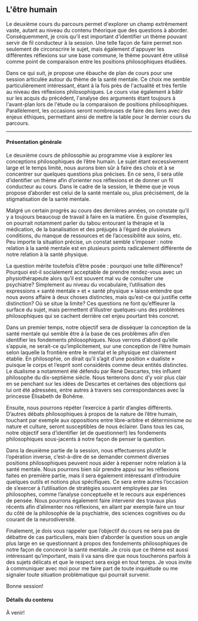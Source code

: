 L'être humain
-------------

Le deuxième cours du parcours permet d'explorer un champ extrêmement vaste, autant au niveau du contenu théorique que des questions à aborder. Conséquemment, je crois qu'il est important d'identifier un thème pouvant servir de fil conducteur à la session. Une telle façon de faire permet non seulement de circonscrire le sujet, mais également d'appuyer les différentes réflexions sur une base commune, le thème pouvant être utilisé comme point de comparaison entre les positions philosophiques étudiées.

Dans ce qui suit, je propose une ébauche de plan de cours pour une session articulée autour du thème de la santé mentale. Ce choix me semble particulièrement intéressant, étant à la fois près de l'actualité et très fertile au niveau des réflexions philosophiques. Le cours vise également à bâtir sur les acquis du précédent, l'analyse des arguments étant toujours à l'avant-plan lors de l'étude ou la comparaison de positions philosophiques. Parallèlement, les occasions seront nombreuses de faire des liens avec des enjeux éthiques, permettant ainsi de mettre la table pour le dernier cours du parcours.

***

#### Présentation générale

Le deuxième cours de philosophie au programme vise à explorer les conceptions philosophiques de l’être humain. Le sujet étant excessivement large et le temps limité, nous aurons bien sûr à faire des choix et à se concentrer sur quelques questions plus précises. En ce sens, il sera utile d’identifier un thème afin d’orienter nos réflexions et de donner un fil conducteur au cours. Dans le cadre de la session, le thème que je vous propose d’aborder est celui de la santé mentale ou, plus précisément, de la stigmatisation de la santé mentale.  

Malgré un certain progrès au cours des dernières années, on constate qu’il y a toujours beaucoup de travail à faire en la matière. En guise d’exemples, on pourrait notamment parler du tabou entourant la thérapie et la médication, de la banalisation et des préjugés à l’égard de plusieurs conditions, du manque de ressources et de l’accessibilité aux soins, etc. Peu importe la situation précise, un constat semble s’imposer : notre relation à la santé mentale est en plusieurs points radicalement différente de notre relation à la santé physique. 

La question mérite toutefois d’être posée : pourquoi une telle différence? Pourquoi est-il socialement acceptable de prendre rendez-vous avec un physiothérapeute alors qu’il est souvent mal vu de consulter une psychiatre? Simplement au niveau du vocabulaire, l’utilisation des expressions « santé mentale » et « santé physique » laisse entendre que nous avons affaire à deux choses distinctes, mais qu’est-ce qui justifie cette distinction? Où se situe la limite? Ces questions ne font qu’effleurer la surface du sujet, mais permettent d’illustrer quelques-uns des problèmes philosophiques qui se cachent derrière cet enjeu pourtant très concret.

Dans un premier temps, notre objectif sera de disséquer la conception de la santé mentale qui semble être à la base de ces problèmes afin d’en identifier les fondements philosophiques. Nous verrons d’abord qu’elle s’appuie, ne serait-ce qu’implicitement, sur une conception de l’être humain selon laquelle la frontière entre le mental et le physique est clairement établie. En philosophie, on dirait qu’il s’agit d’une position « dualiste » puisque le corps et l’esprit sont considérés comme deux entités distinctes. Le dualisme a notamment été défendu par René Descartes, très influent philosophe du dix-septième siècle. Nous tenterons donc d’y voir plus clair en se penchant sur les idées de Descartes et certaines des objections qui lui ont été adressées, entre autres à travers ses correspondances avec la princesse Élisabeth de Bohême. 

Ensuite, nous pourrons répéter l’exercice à partir d’angles différents. D’autres débats philosophiques à propos de la nature de l’être humain, touchant par exemple aux oppositions entre libre-arbitre et déterminisme ou nature et culture, seront susceptibles de nous éclairer. Dans tous les cas, notre objectif sera d’identifier (et de questionner!) les fondements philosophiques sous-jacents à notre façon de penser la question.

Dans la deuxième partie de la session, nous effectuerons plutôt le l’opération inverse, c’est-à-dire de se demander comment diverses positions philosophiques peuvent nous aider à repenser notre relation à la santé mentale. Nous pourrons bien sûr prendre appui sur les réflexions faites en première partie, mais il sera également intéressant d’introduire quelques outils et notions plus spécifiques. Ce sera entre autres l’occasion de s’exercer à l’utilisation de stratégies souvent employées par les philosophes, comme l’analyse conceptuelle et le recours aux expériences de pensée. Nous pourrons également faire intervenir des travaux plus récents afin d’alimenter nos réflexions, en allant par exemple faire un tour du côté de la philosophie de la psychiatrie, des sciences cognitives ou du courant de la neurodiversité. 

Finalement, je dois vous rappeler que l’objectif du cours ne sera pas de débattre de cas particuliers, mais bien d’aborder la question sous un angle plus large en se questionnant à propos des fondements philosophiques de notre façon de concevoir la santé mentale. Je crois que ce thème est aussi intéressant qu’important, mais il va sans dire que nous toucherons parfois à des sujets délicats et que le respect sera exigé en tout temps. Je vous invite à communiquer avec moi pour me faire part de toute inquiétude ou me signaler toute situation problématique qui pourrait survenir.

Bonne session!


#### Détails du contenu

À venir!


